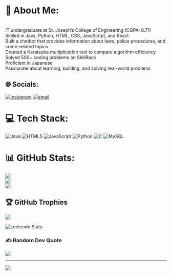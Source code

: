 # 💫 About Me:
<br>IT undergraduate at St. Joseph’s College of Engineering (CGPA: 8.71)<br>Skilled in  Java, Python, HTML, CSS, JavaScript, and React<br>Built a chatbot that provides information about laws, police procedures, and crime-related topics<br>Created a Karatsuba multiplication tool to compare algorithm efficiency<br>Solved 500+ coding problems on SkillRack<br>Proficient in Japanese<br>Passionate about learning, building, and solving real-world problems


## 🌐 Socials:
[![Instagram](https://img.shields.io/badge/Instagram-%23E4405F.svg?logo=Instagram&logoColor=white)](https://instagram.com/@arnoldjoneshware) [![email](https://img.shields.io/badge/Email-D14836?logo=gmail&logoColor=white)](mailto:arnoldjonshware@gmail.com) 

# 💻 Tech Stack:
![Java](https://img.shields.io/badge/java-%23ED8B00.svg?style=flat-square&logo=openjdk&logoColor=white) ![HTML5](https://img.shields.io/badge/html5-%23E34F26.svg?style=flat-square&logo=html5&logoColor=white) ![JavaScript](https://img.shields.io/badge/javascript-%23323330.svg?style=flat-square&logo=javascript&logoColor=%23F7DF1E) ![Python](https://img.shields.io/badge/python-3670A0?style=flat-square&logo=python&logoColor=ffdd54) ![C](https://img.shields.io/badge/c-%2300599C.svg?style=flat-square&logo=c&logoColor=white) ![MySQL](https://img.shields.io/badge/mysql-4479A1.svg?style=flat-square&logo=mysql&logoColor=white)
# 📊 GitHub Stats:
![](https://github-readme-stats.vercel.app/api?username=ArnoldJoneshware&theme=aura&hide_border=false&include_all_commits=true&count_private=false)<br/>
![](https://nirzak-streak-stats.vercel.app/?user=ArnoldJoneshware&theme=aura&hide_border=false)<br/>
![](https://github-readme-stats.vercel.app/api/top-langs/?username=ArnoldJoneshware&theme=aura&hide_border=false&include_all_commits=true&count_private=false&layout=compact)

## 🏆 GitHub Trophies
![](https://github-profile-trophy.vercel.app/?username=ArnoldJoneshware&theme=radical&no-frame=false&no-bg=false&margin-w=4)


![Leetcode Stats](https://leetcard.jacoblin.cool/arnoldjoneshware?ext=heatmap)

### ✍️ Random Dev Quote
![](https://quotes-github-readme.vercel.app/api?type=horizontal&theme=radical)

---
[![](https://visitcount.itsvg.in/api?id=ArnoldJoneshware&icon=3&color=8)](https://visitcount.itsvg.in)

<!-- Proudly created with GPRM ( https://gprm.itsvg.in ) -->
